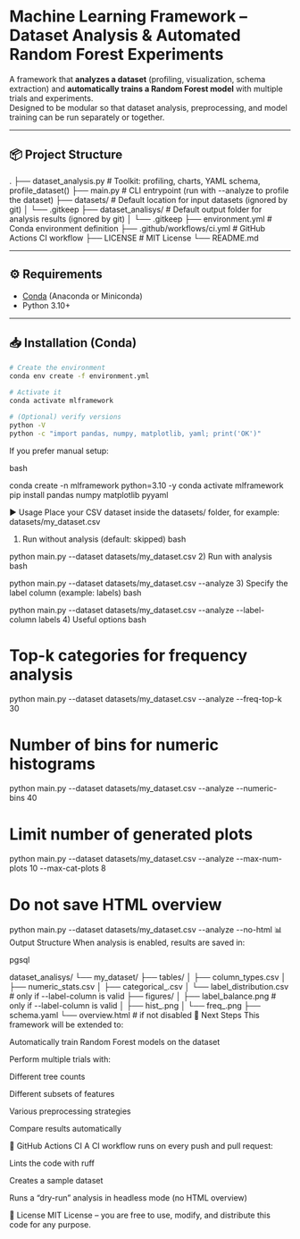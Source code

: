 # Machine Learning Framework – Dataset Analysis & Automated Random Forest Experiments

A framework that **analyzes a dataset** (profiling, visualization, schema extraction) and **automatically trains a Random Forest model** with multiple trials and experiments.  
Designed to be modular so that dataset analysis, preprocessing, and model training can be run separately or together.

---

## 📦 Project Structure

.
├── dataset_analysis.py # Toolkit: profiling, charts, YAML schema, profile_dataset()
├── main.py # CLI entrypoint (run with --analyze to profile the dataset)
├── datasets/ # Default location for input datasets (ignored by git)
│ └── .gitkeep
├── dataset_analisys/ # Default output folder for analysis results (ignored by git)
│ └── .gitkeep
├── environment.yml # Conda environment definition
├── .github/workflows/ci.yml # GitHub Actions CI workflow
├── LICENSE # MIT License
└── README.md


---

## ⚙️ Requirements

- [Conda](https://docs.conda.io/) (Anaconda or Miniconda)
- Python 3.10+

---

## 📥 Installation (Conda)

```bash
# Create the environment
conda env create -f environment.yml

# Activate it
conda activate mlframework

# (Optional) verify versions
python -V
python -c "import pandas, numpy, matplotlib, yaml; print('OK')"
```

If you prefer manual setup:

bash

conda create -n mlframework python=3.10 -y
conda activate mlframework
pip install pandas numpy matplotlib pyyaml

▶️ Usage
Place your CSV dataset inside the datasets/ folder, for example:
datasets/my_dataset.csv

1) Run without analysis (default: skipped)
bash

python main.py --dataset datasets/my_dataset.csv
2) Run with analysis
bash

python main.py --dataset datasets/my_dataset.csv --analyze
3) Specify the label column (example: labels)
bash

python main.py --dataset datasets/my_dataset.csv --analyze --label-column labels
4) Useful options
bash

# Top-k categories for frequency analysis
python main.py --dataset datasets/my_dataset.csv --analyze --freq-top-k 30

# Number of bins for numeric histograms
python main.py --dataset datasets/my_dataset.csv --analyze --numeric-bins 40

# Limit number of generated plots
python main.py --dataset datasets/my_dataset.csv --analyze --max-num-plots 10 --max-cat-plots 8

# Do not save HTML overview
python main.py --dataset datasets/my_dataset.csv --analyze --no-html
📊 Output Structure
When analysis is enabled, results are saved in:

pgsql

dataset_analisys/
└── my_dataset/
    ├── tables/
    │   ├── column_types.csv
    │   ├── numeric_stats.csv
    │   ├── categorical_<col>.csv
    │   └── label_distribution.csv       # only if --label-column is valid
    ├── figures/
    │   ├── label_balance.png             # only if --label-column is valid
    │   ├── hist_<numcol>.png
    │   └── freq_<catcol>.png
    ├── schema.yaml
    └── overview.html                     # if not disabled
🔬 Next Steps
This framework will be extended to:

Automatically train Random Forest models on the dataset

Perform multiple trials with:

Different tree counts

Different subsets of features

Various preprocessing strategies

Compare results automatically

🧪 GitHub Actions CI
A CI workflow runs on every push and pull request:

Lints the code with ruff

Creates a sample dataset

Runs a “dry-run” analysis in headless mode (no HTML overview)

📜 License
MIT License – you are free to use, modify, and distribute this code for any purpose.
